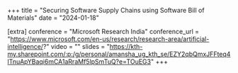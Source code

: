 +++
title = "Securing Software Supply Chains using Software Bill of Materials"
date = "2024-01-18"

[extra]
conference = "Microsoft Research India"
conference_url = "https://www.microsoft.com/en-us/research/research-area/artificial-intelligence/?"
video = ""
slides = "https://kth-my.sharepoint.com/:p:/g/personal/amansha_ug_kth_se/EZY2qbQmxJFFteq4lTnuApYBaqi6mCA1aRraMf5lpSmTuQ?e=TOuEG3"
+++
